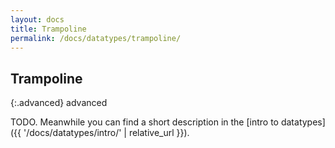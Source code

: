```yaml
---
layout: docs
title: Trampoline
permalink: /docs/datatypes/trampoline/
---
```


## Trampoline

{:.advanced}
advanced

TODO. Meanwhile you can find a short description in the [intro to datatypes]({{ '/docs/datatypes/intro/' | relative_url }}).
